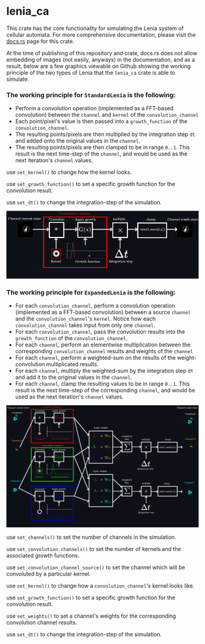 # lenia_ca

This crate has the core functionality for simulating the Lenia system of cellular automata. For more comprehensive documentation, please visit the [docs.rs](https://docs.rs/ndarray/latest/lenia_ca/) page for this crate. 

At the time of publishing of this repository and crate, docs.rs does not allow embedding of images (not easily, anyways) in the documentation, and as a result, below are a few graphics viewable on Github showing the working principle of the two types of Lenia that the ``lenia_ca`` crate is able to simulate. 

### The working principle for ``StandardLenia`` is the following:
* Perform a convolution operation (implemented as a FFT-based convolution) between the ``channel`` and ``kernel`` of the ``convolution_channel``
* Each point/pixel's value is then passed into a ``growth_function`` of the ``convolution_channel``.
* The resulting points/pixels are then multiplied by the integration step ``dt`` and added onto the original values in the ``channel``.
* The resulting points/pixels are then clamped to be in range ``0..1``. This result is the next time-step of the ``channel``, and would be used as the next iteration's ``channel`` values. 

use ``set_kernel()`` to change how the kernel looks.

use ``set_growth_function()`` to set a specific growth function for the convolution result.

use ``set_dt()`` to change the integration-step of the simulation. 

![Image representation of the algorithm](images/standardlenia.png)



### The working principle for ``ExpandedLenia`` is the following:

* For each `convolution_channel`, perform a convolution operation (implemented as a FFT-based convolution) between a source `channel` and the `convolution_channel`'s `kernel`. Notice how each `convolution_channel` takes input from only one `channel`.
* For each `convolution_channel`, pass the convolution results into the `growth_function` of the `convolution_channel`.
* For each `channel`, perform an elementwise multiplication between the corresponding `convolution_channel` results and weights of the `channel`
* For each `channel`, perform a weighted-sum on the results of the weight-convolution multiplicated results. 
* For each `channel`, multiply the weighted-sum by the integration step `dt` and add it to the original values in the `channel`.
* For each `channel`, clamp the resulting values to be in range `0..1`. This result is the next time-step of the corresponding `channel`, and would be used as the next iteration's `channel` values.

![Image representation of the algorithm](images/expandedlenia.png)

use `set_channels()` to set the number of channels in the simulation.

use `set_convolution_channels()` to set the number of kernels and the associated growth functions.

use `set_convolution_channel_source()` to set the channel which will be convoluted by a particular kernel.

use `set_kernel()` to change how a `convolution_channel`'s kernel looks like.

use `set_growth_function()` to set a specific growth function for the convolution result.

use `set_weights()` to set a channel's weights for the corresponding convolution channel results. 

use `set_dt()` to change the integration-step of the simulation. 